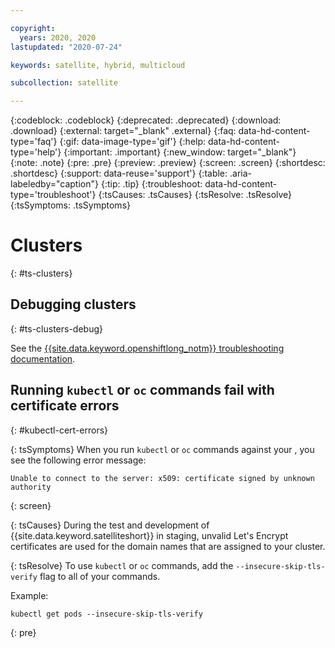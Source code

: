 ```yaml
---

copyright:
  years: 2020, 2020
lastupdated: "2020-07-24"

keywords: satellite, hybrid, multicloud

subcollection: satellite

---
```


{:codeblock: .codeblock}
{:deprecated: .deprecated}
{:download: .download}
{:external: target="_blank" .external}
{:faq: data-hd-content-type='faq'}
{:gif: data-image-type='gif'}
{:help: data-hd-content-type='help'}
{:important: .important}
{:new_window: target="_blank"}
{:note: .note}
{:pre: .pre}
{:preview: .preview}
{:screen: .screen}
{:shortdesc: .shortdesc}
{:support: data-reuse='support'}
{:table: .aria-labeledby="caption"}
{:tip: .tip}
{:troubleshoot: data-hd-content-type='troubleshoot'}
{:tsCauses: .tsCauses}
{:tsResolve: .tsResolve}
{:tsSymptoms: .tsSymptoms}


# Clusters
{: #ts-clusters}

## Debugging clusters
{: #ts-clusters-debug}

See the [{{site.data.keyword.openshiftlong_notm}} troubleshooting documentation](/docs/openshift?topic=openshift-cs_troubleshoot).

## Running `kubectl` or `oc` commands fail with certificate errors
{: #kubectl-cert-errors}

{: tsSymptoms}
When you run `kubectl` or `oc` commands against your , you see the following error message:
```
Unable to connect to the server: x509: certificate signed by unknown authority
```
{: screen}

{: tsCauses}
During the test and development of {{site.data.keyword.satelliteshort}} in staging, unvalid Let's Encrypt certificates are used for the domain names that are assigned to your cluster.

{: tsResolve}
To use `kubectl` or `oc` commands, add the `--insecure-skip-tls-verify` flag to all of your commands.

Example:
```
kubectl get pods --insecure-skip-tls-verify
```
{: pre}
